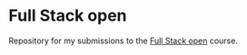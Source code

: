 # Full Stack open

Repository for my submissions to the [Full Stack open](https://fullstackopen.com/) course.
